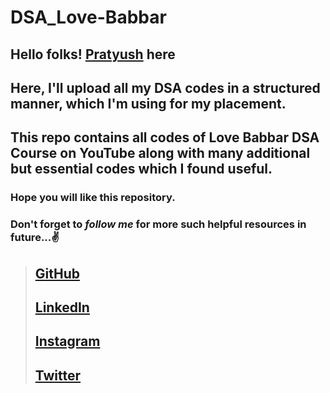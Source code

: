 # DSA_Love-Babbar

## Hello folks! [Pratyush](https://github.com/pratyush2331/) here

## Here, I'll upload all my DSA codes in a structured manner, which I'm using for my placement.
## This repo contains all codes of Love Babbar DSA Course on YouTube along with many additional but essential codes which I found useful.



### Hope you will like this repository.
### Don't forget to *follow me* for more such helpful resources in future...✌️


> ## [GitHub]
> ## [LinkedIn]
> ## [Instagram]
> ## [Twitter]





[GitHub]: <https://github.com/pratyush2331/>
[LinkedIn]: <https://www.linkedin.com/in/pratyush2331/>
[Instagram]: <https://www.instagram.com/pratyush2331/>
[Twitter]: <https://twitter.com/pratyush2331/>

